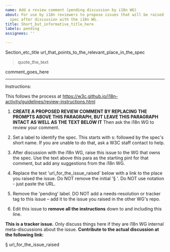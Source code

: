 ```yaml
---
name: Add a review comment (pending discussion by i18n WG)
about: For use by i18n reviewers to propose issues that will be raised against another
  spec after discussion with the i18n WG.
title: Short_but_informative_title_here
labels: pending
assignees: ''

---
```


Section_etc_title
url_that_points_to_the_relevant_place_in_the_spec

> quote_the_text

comment_goes_here

---
Instructions: 

This follows the process at https://w3c.github.io/i18n-activity/guidelines/review-instructions.html

1. **CREATE A PROPOSED REVIEW COMMENT BY REPLACING THE PROMPTS ABOVE THIS PARAGRAPH, BUT LEAVE THIS PARAGRAPH INTACT AS WELL AS THE TEXT BELOW IT** Then ask the i18n WG to review your comment.

2. Set a label to identify the spec. This starts with s: followed by the spec's short name. If you are unable to do that, ask a W3C staff contact to help.

3. After discussion with the i18n WG, raise this issue to the WG that owns the spec. Use the text above this para as the starting pint for that comment, but add any suggestions from the i18n WG.

4. Replace the text 'url_for_the_issue_raised' below with a link to the place you raised the issue. Do NOT remove the initial '§ '. Do NOT use []() notation - just paste the URL.

5. Remove the 'pending' label. DO NOT add a needs-resolution or tracker tag to this issue – add it to the issue you raised in the other WG's repo.

6. Edit this issue to **remove all the instructions** down to and including this line.




**This is a tracker issue.** Only discuss things here if they are i18n WG internal meta-discussions about the issue. **Contribute to the actual discussion at the following link:**


§ url_for_the_issue_raised
